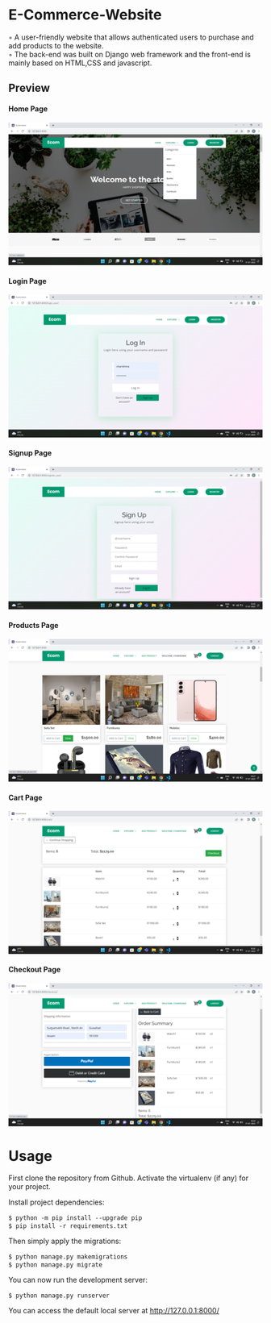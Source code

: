 # E-Commerce-Website

◦ A user-friendly website that allows authenticated users to purchase and add products to the website.<br/>
◦ The back-end was built on Django web framework and the front-end is mainly based on HTML,CSS and javascript.

## Preview
<h4> Home Page </h4>
<img src="screenshots/home_page.png" >

<h4> Login Page </h4>
<img src="screenshots/login.png" >

<h4> Signup Page </h4>
<img src="screenshots/register.png" >

<h4> Products Page </h4>
<img src="screenshots/products.png" >

<h4> Cart Page </h4>
<img src="screenshots/cart.png" >

<h4> Checkout Page </h4>
<img src="screenshots/checkout.png" >

# Usage

First clone the repository from Github.
Activate the virtualenv (if any) for your project.
    
Install project dependencies:


    $ python -m pip install --upgrade pip
    $ pip install -r requirements.txt
    
    
Then simply apply the migrations:

    $ python manage.py makemigrations
    $ python manage.py migrate
    

You can now run the development server:

    $ python manage.py runserver
You can access the default local server at http://127.0.0.1:8000/
